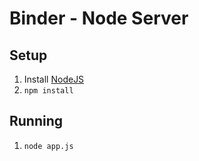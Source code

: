 # Binder - Node Server

## Setup

1. Install [NodeJS](https://nodejs.org/)
2. `npm install`

## Running

1. `node app.js`